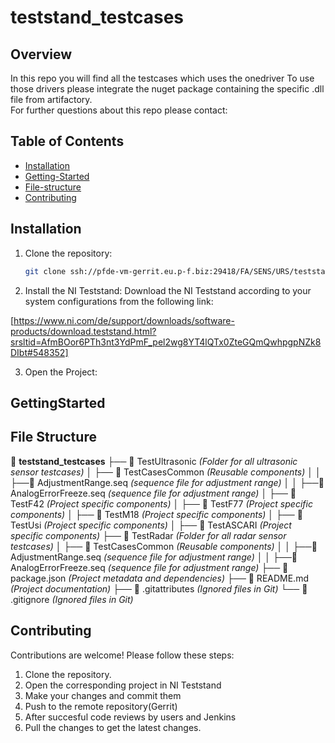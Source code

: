 # teststand_testcases

## Overview
In this repo you will find all the testcases which uses the onedriver 
To use those drivers please integrate the nuget package containing the specific .dll file from artifactory. <br/> 
For further questions about this repo please contact:<br/>  

## Table of Contents
- [Installation](#Installation)
- [Getting-Started](#Getting-Started)
- [File-structure](#File-structure)
- [Contributing](#contributing)

## Installation
1. Clone the repository:

   ```sh
   git clone ssh://pfde-vm-gerrit.eu.p-f.biz:29418/FA/SENS/URS/teststand_testcases
   ```

2. Install the NI Teststand:
Download the NI Teststand according to your system configurations from the following link:

[https://www.ni.com/de/support/downloads/software-products/download.teststand.html?srsltid=AfmBOor6PTh3nt3YdPmF_pel2wg8YT4lQTx0ZteGQmQwhpgpNZk8DIbt#548352]

3. Open the Project:


## GettingStarted


## File Structure
📂 **teststand_testcases**
├── 📂 TestUltrasonic  *(Folder for all ultrasonic sensor testcases)*
│   ├── 📂 TestCasesCommon  *(Reusable components)*
│   │   ├──📄 AdjustmentRange.seq  *(sequence file for adjustment range)*
│   │   ├──📄 AnalogErrorFreeze.seq  *(sequence file for adjustment range)*
│   ├── 📂 TestF42  *(Project specific components)*
│   ├── 📂 TestF77  *(Project specific components)*
│   ├── 📂 TestM18  *(Project specific components)*
│   ├── 📂 TestUsi  *(Project specific components)*
│   ├── 📂 TestASCARI  *(Project specific components)*
├── 📂 TestRadar  *(Folder for all radar sensor testcases)*
│   ├── 📂 TestCasesCommon  *(Reusable components)*
│   │   ├──📄 AdjustmentRange.seq  *(sequence file for adjustment range)*
│   │   ├──📄 AnalogErrorFreeze.seq  *(sequence file for adjustment range)*
├── 📄 package.json  *(Project metadata and dependencies)*
├── 📄 README.md  *(Project documentation)*
├── 📄 .gitattributes  *(Ignored files in Git)*
└── 📄 .gitignore  *(Ignored files in Git)*

## Contributing
Contributions are welcome! Please follow these steps:
1. Clone the repository.
2. Open the corresponding project in NI Teststand
3. Make your changes and commit them
4. Push to the remote repository(Gerrit)
5. After succesful code reviews by users and Jenkins
5. Pull the changes to get the latest changes.
